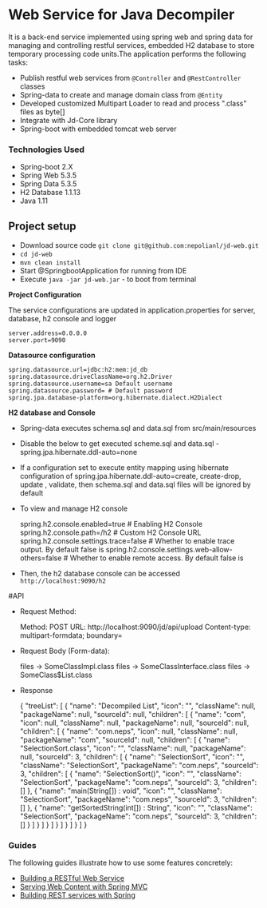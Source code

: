 # Web Service for Java Decompiler

It is a back-end service implemented using spring web and spring data for managing and controlling restful services, embedded H2 database to store temporary processing code units.The application performs the following tasks:

* Publish restful web services from `@Controller` and `@RestController` classes
* Spring-data to create and manage domain class from `@Entity`
* Developed customized Multipart Loader to read and process ".class" files as byte[]
* Integrate with Jd-Core library
* Spring-boot with embedded tomcat web server

### Technologies Used

* Spring-boot 2.X
* Spring Web 5.3.5
* Spring Data 5.3.5
* H2 Database 1.1.13
* Java 1.11

## Project setup

* Download source code `git clone git@github.com:nepolianl/jd-web.git`
* `cd jd-web`
* `mvn clean install`
* Start @SpringbootApplication for running from IDE
* Execute `java -jar jd-web.jar` - to boot from terminal

**Project Configuration**

The service configurations are updated in application.properties for server, database, h2 console and logger
	
	server.address=0.0.0.0
	server.port=9090
	
**Datasource configuration**

	spring.datasource.url=jdbc:h2:mem:jd_db
	spring.datasource.driveClassName=org.h2.Driver
	spring.datasource.username=sa Default username
	spring.datasource.password= # Default password
	spring.jpa.database-platform=org.hibernate.dialect.H2Dialect

**H2 database and Console**
* Spring-data executes schema.sql and data.sql from src/main/resources 
* Disable the below to get executed scheme.sql and data.sql -  spring.jpa.hibernate.ddl-auto=none
* If a configuration set to execute entity mapping using hibernate configuration of spring.jpa.hibernate.ddl-auto=create, create-drop, update , validate, then schema.sql and data.sql files will be ignored by default
* To view and manage H2 console

	spring.h2.console.enabled=true # Enabling H2 Console
	spring.h2.console.path=/h2 # Custom H2 Console URL
	spring.h2.console.settings.trace=false # Whether to enable trace output. By default false is
	spring.h2.console.settings.web-allow-others=false # Whether to enable remote access. By default false is

* Then, the h2 database console can be accessed `http://localhost:9090/h2`

#API

* Request Method:

	Method: POST
	URL: http://localhost:9090/jd/api/upload
	Content-type: multipart-formdata; boundary=<calculated when request sent>

* Request Body (Form-data):
	
	files -> SomeClassImpl.class
	files -> SomeClassInterface.class
	files -> SomeClass$List.class

* Response

	{
	    "treeList": [
	        {
	            "name": "Decompiled List",
	            "icon": "",
	            "className": null,
	            "packageName": null,
	            "sourceId": null,
	            "children": [
	                {
	                    "name": "com",
	                    "icon": null,
	                    "className": null,
	                    "packageName": null,
	                    "sourceId": null,
	                    "children": [
	                        {
	                            "name": "com.neps",
	                            "icon": null,
	                            "className": null,
	                            "packageName": "com",
	                            "sourceId": null,
	                            "children": [
	                                {
	                                    "name": "SelectionSort.class",
	                                    "icon": "",
	                                    "className": null,
	                                    "packageName": null,
	                                    "sourceId": 3,
	                                    "children": [
	                                        {
	                                            "name": "SelectionSort",
	                                            "icon": "",
	                                            "className": "SelectionSort",
	                                            "packageName": "com.neps",
	                                            "sourceId": 3,
	                                            "children": [
	                                                {
	                                                    "name": "SelectionSort()",
	                                                    "icon": "",
	                                                    "className": "SelectionSort",
	                                                    "packageName": "com.neps",
	                                                    "sourceId": 3,
	                                                    "children": []
	                                                },
	                                                {
	                                                    "name": "main(String[]) : void",
	                                                    "icon": "",
	                                                    "className": "SelectionSort",
	                                                    "packageName": "com.neps",
	                                                    "sourceId": 3,
	                                                    "children": []
	                                                },
	                                                {
	                                                    "name": "getSortedString(int[]) : String",
	                                                    "icon": "",
	                                                    "className": "SelectionSort",
	                                                    "packageName": "com.neps",
	                                                    "sourceId": 3,
	                                                    "children": []
	                                                }
	                                            ]
	                                        }
	                                    ]
	                                }
	                            ]
	                        }
	                    ]
	                }
	            ]
	        }
	    ]
	}

### Guides
The following guides illustrate how to use some features concretely:

* [Building a RESTful Web Service](https://spring.io/guides/gs/rest-service/)
* [Serving Web Content with Spring MVC](https://spring.io/guides/gs/serving-web-content/)
* [Building REST services with Spring](https://spring.io/guides/tutorials/bookmarks/)

